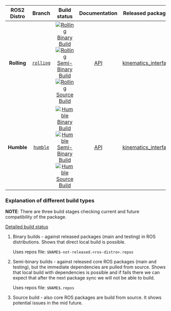 
ROS2 Distro | Branch | Build status | Documentation | Released packages
:---------: | :----: | :----------: | :-----------: | :---------------:
**Rolling** | [`rolling`](https://github.com/ros-controls/kinematics_interface/tree/rolling) | [![Rolling Binary Build](https://github.com/ros-controls/kinematics_interface/actions/workflows/rolling-binary-build.yml/badge.svg?branch=master)](https://github.com/ros-controls/kinematics_interface/actions/workflows/rolling-binary-build.yml?branch=master) <br /> [![Rolling Semi-Binary Build](https://github.com/ros-controls/kinematics_interface/actions/workflows/rolling-semi-binary-build.yml/badge.svg?branch=master)](https://github.com/ros-controls/kinematics_interface/actions/workflows/rolling-semi-binary-build.yml?branch=master) <br /> [![Rolling Source Build](https://github.com/ros-controls/kinematics_interface/actions/workflows/rolling-source-build.yml/badge.svg?branch=master)](https://github.com/ros-controls/kinematics_interface/actions/workflows/rolling-source-build.yml?branch=master) |  [API](http://docs.ros.org/en/rolling/p/kinematics_interface/)  | [kinematics_interface](https://index.ros.org/p/kinematics_interface/#rolling)
**Humble** | [`humble`](https://github.com/ros-controls/kinematics_interface/tree/humble) | [![Humble Binary Build](https://github.com/ros-controls/kinematics_interface/actions/workflows/humble-binary-build.yml/badge.svg?branch=master)](https://github.com/ros-controls/kinematics_interface/actions/workflows/humble-binary-build.yml?branch=master) <br /> [![Humble Semi-Binary Build](https://github.com/ros-controls/kinematics_interface/actions/workflows/humble-semi-binary-build.yml/badge.svg?branch=master)](https://github.com/ros-controls/kinematics_interface/actions/workflows/humble-semi-binary-build.yml?branch=master) <br />  [![Humble Source Build](https://github.com/ros-controls/kinematics_interface/actions/workflows/humble-source-build.yml/badge.svg?branch=master)](https://github.com/ros-controls/kinematics_interface/actions/workflows/humble-source-build.yml?branch=master) | [API](http://docs.ros.org/en/humble/p/kinematics_interface/)  | [kinematics_interface](https://index.ros.org/p/kinematics_interface/#humble)

### Explanation of different build types

**NOTE**: There are three build stages checking current and future compatibility of the package.

[Detailed build status](.github/workflows/README.md)

1. Binary builds - against released packages (main and testing) in ROS distributions. Shows that direct local build is possible.

   Uses repos file: `$NAME$-not-released.<ros-distro>.repos`

1. Semi-binary builds - against released core ROS packages (main and testing), but the immediate dependencies are pulled from source.
   Shows that local build with dependencies is possible and if fails there we can expect that after the next package sync we will not be able to build.

   Uses repos file: `$NAME$.repos`

1. Source build - also core ROS packages are build from source. It shows potential issues in the mid future.
